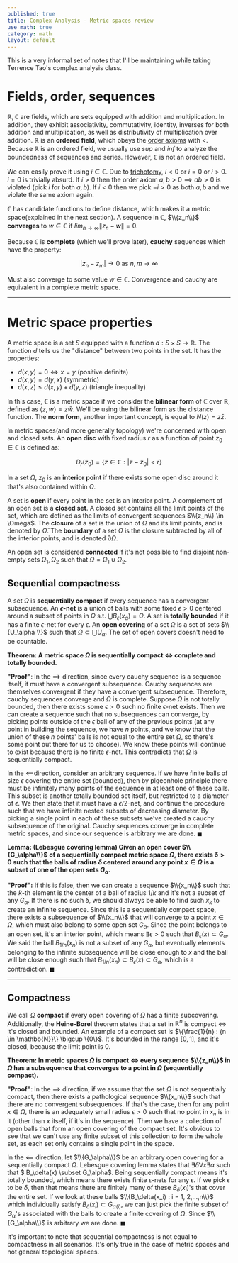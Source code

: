 ```yaml
---
published: true
title: Complex Analysis - Metric spaces review
use_math: true
category: math
layout: default
---
```


This is a very informal set of notes that I'll be maintaining while taking Terrence Tao's complex analysis class.

# Fields, order, sequences

$\mathbb{R}, \mathbb{C}$ are fields, which are sets equipped with addition and multiplication. In addition, they exhibit associativity, commutativity, identity, inverses for both addition and multiplication, as well as distributivity of multiplication over addition. $\mathbb{R}$ is an **ordered field**, which obeys the [order axioms](https://en.wikipedia.org/wiki/Ordered_field) with $<$. Because $\mathbb{R}$ is an ordered field, we usually use $sup$ and $inf$ to analyze the boundedness of sequences and series. However, $\mathbb{C}$ is not an ordered field.

We can easily prove it using $i \in \mathbb{C}$. Due to [trichotomy](https://en.wikipedia.org/wiki/Trichotomy_(mathematics)), $i < 0$ or $i = 0$ or $i > 0$. $i = 0$ is trivially absurd. If $i > 0$ then the order axiom $a, b > 0 \implies ab > 0$ is violated (pick $i$ for both $a, b$). If $i < 0$ then we pick $-i > 0$ as both $a, b$ and we violate the same axiom again.

$\mathbb{C}$ has candidate functions to define distance, which makes it a metric space(explained in the next section). A sequence in $\mathbb{C}$, $\\{z_n\\}$ **converges** to $w \in \mathbb{C}$ if $lim_{n \to \infty} \|z_n - w\| = 0$.

Because $\mathbb{C}$ is **complete** (which we'll prove later), **cauchy** sequences which have the property:

$$
|z_n-z_m| \to 0 \ \text{as} \ n,m \to \infty
$$

Must also converge to some value $w \in \mathbb{C}$. Convergence and cauchy are equivalent in a complete metric space.

---

# Metric space properties

A metric space is a set $S$ equipped with a function $d: S \times S \to \mathbb{R}$. The function $d$ tells us the "distance" between two points in the set. It has the properties:

- $d(x, y) = 0 \iff x = y$ (positive definite)
- $d(x, y) = d(y, x)$ (symmetric)
- $d(x, z) \leq d(x, y) + d(y, z)$ (triangle inequality)

In this case, $\mathbb{C}$ is a metric space if we consider the **bilinear form** of $\mathbb{C}$ over $\mathbb{R}$, defined as $\langle z, w \rangle = z \bar{w}$. We'll be using the bilinear form as the distance function. The **norm form**, another important concept, is equal to $N(z) = z \bar{z}$.

In metric spaces(and more generally topology) we're concerned with open and closed sets. An **open disc** with fixed radius $r$ as a function of point $z_0 \in \mathbb{C}$ is defined as:


$$
D_r(z_0) = \{z \in \mathbb{C} : |z-z_0| < r\}
$$


In a set $\Omega$, $z_0$ is an **interior point** if there exists some open disc around it that's also contained within $\Omega$.

A set is **open** if every point in the set is an interior point. A complement of an open set is a **closed set**. A closed set contains all the limit points of the set, which are defined as the limits of convergent sequences $\\{z_n\\} \in \Omega$. The **closure** of a set is the union of $\Omega$ and its limit points, and is denoted by $\bar{\Omega}$. The **boundary** of a set $\Omega$ is the closure subtracted by all of the interior points, and is denoted $\partial \Omega$.

An open set is considered **connected** if it's not possible to find disjoint non-empty sets $\Omega_1, \Omega_2$ such that $\Omega = \Omega_1 \cup \Omega_2$.

## Sequential compactness

A set $\Omega$ is **sequentially compact** if every sequence has a convergent subsequence. An **$\epsilon$-net** is a union of balls with some fixed $\epsilon > 0$ centered around a subset of points in $\Omega$ s.t. $\bigcup B_\epsilon(x_\alpha) = \Omega$. A set is **totally bounded** if it has a finite $\epsilon$-net for every $\epsilon$. An **open covering** of a set $\Omega$ is a set of sets $\\{U_\alpha \\}$ such that $\Omega \subset \bigcup U_\alpha$. The set of open covers doesn't need to be countable. 

**Theorem: A metric space $\Omega$ is sequentially compact $\iff$ complete and totally bounded.**

**"Proof"**: In the $\implies$ direction, since every cauchy sequence is a sequence itself, it must have a convergent subsequence. Cauchy sequences are themselves convergent if they have a convergent subsequence. Therefore, cauchy sequences converge and $\Omega$ is complete. Suppose $\Omega$ is not totally bounded, then there exists some $\epsilon > 0$ such no finite $\epsilon$-net exists. Then we can create a sequence such that no subsequences can converge, by picking points outside of the $\epsilon$ ball of any of the previous points (at any point in building the sequence, we have $n$ points, and we know that the union of these $n$ points' balls is not equal to the entire set $\Omega$, so there's some point out there for us to choose). We know these points will continue to exist because there is no finite $\epsilon$-net. This contradicts that $\Omega$ is sequentially compact.

In the $\impliedby$direction, consider an arbitrary sequence. If we have finite balls of size $\epsilon$ covering the entire set (bounded), then by pigeonhole principle there must be infinitely many points of the sequence in at least one of these balls. This subset is another totally bounded set itself, but restricted to a diameter of $\epsilon$. We then state that it must have a $\epsilon/2$-net, and continue the procedure such that we have infinite nested subsets of decreasing diameter. By picking a single point in each of these subsets we've created a cauchy subsequence of the original. Cauchy sequences converge in complete metric spaces, and since our sequence is arbitrary we are done. $\blacksquare$ 

**Lemma: (Lebesgue covering lemma) Given an open cover $\\{G_\alpha\\}$ of a sequentially compact metric space $\Omega$, there exists $\delta > 0$ such that the balls of radius $\delta$ centered around any point $x \in \Omega$ is a subset of one of the open sets $G_\alpha$.**

**"Proof":** If this is false, then we can create a sequence $\\{x_n\\}$ such that the $k$-th element is the center of a ball of radius $1/k$ and it's not a subset of any $G_\alpha$. If there is no such $\delta$, we should always be able to find such $x_k$ to create an infinite sequence. Since this is a sequentially compact space, there exists a subsequence of $\\{x_n\\}$ that will converge to a point $x \in \Omega$, which must also belong to some open set $G_\alpha$. Since the point belongs to an open set, it's an interior point, which means $\exists \epsilon > 0$ such that $B_\epsilon(x) \subset G_\alpha$. We said the ball $B_{1/n}(x_n)$ is not a subset of any $G_\alpha$, but eventually elements belonging to the infinite subsequence will be close enough to $x$ and the ball will be close enough such that $B_{1/n}(x_n) \subset B_\epsilon(x) \subset G_\alpha$, which is a contradiction. $\blacksquare$ 

---

## Compactness

We call $\Omega$ **compact** if every open covering of $\Omega$ has a finite subcovering. Additionally, the **Heine-Borel** theorem states that a set in $\mathbb{R}^n$ is compact $\iff$ it's closed and bounded. An example of a compact set is $\\\{\frac{1}{n} : {n \in \mathbb{N}}\\} \bigcup \\{0\\}$. It's bounded in the range $[0, 1]$, and it's closed, because the limit point is $0$.

**Theorem: In metric spaces $\Omega$ is compact $\iff$ every sequence $\\{z_n\\}$ in $\Omega$ has a subsequence that converges to a point in $\Omega$ (sequentially compact).**

**"Proof"**: In the $\implies$ direction, if we assume that the set $\Omega$ is not sequentially compact, then there exists a pathological sequence $\\{x_n\\}$ such that there are no convergent subsequences. If that's the case, then for any point $x \in \Omega$, there is an adequately small radius $\epsilon > 0$ such that no point in $x_n$ is in it (other than $x$ itself, if it's in the sequence). Then we have a collection of open balls that form an open covering of the compact set. It's obvious to see that we can't use any finite subset of this collection to form the whole set, as each set only contains a single point in the space.

In the $\impliedby$ direction, let $\\{G_\alpha\\}$ be an arbitrary open covering for a sequentially compact $\Omega$. Lebesgue covering lemma states that $\exists \delta \forall x \exists \alpha$ such that $ B_\delta(x) \subset G_\alpha$. Being sequentially compact means it's totally bounded, which means there exists finite $\epsilon$-nets for any $\epsilon$. If we pick $\epsilon$ to be $\delta$, then that means there are finitely many of these $B_\delta(x_i)$'s that cover the entire set. If we look at these balls $\\{B_\delta(x_i) : i = 1, 2,...,n\\}$ which individually satisfy $B_\delta(x_i) \subset G_{\alpha(i)}$, we can just pick the finite subset of $G_\alpha$'s associated with the balls to create a finite covering of $\Omega$. Since $\\{G_\alpha\\}$ is arbitrary we are done. $\blacksquare$ 

It's important to note that sequential compactness is not equal to compactness in all scenarios. It's only true in the case of metric spaces and not general topological spaces.

<script src="https://utteranc.es/client.js" repo="OneRaynyDay/oneraynyday.github.io" issue-term="pathname" theme="github-light" crossorigin="anonymous" async> </script>
